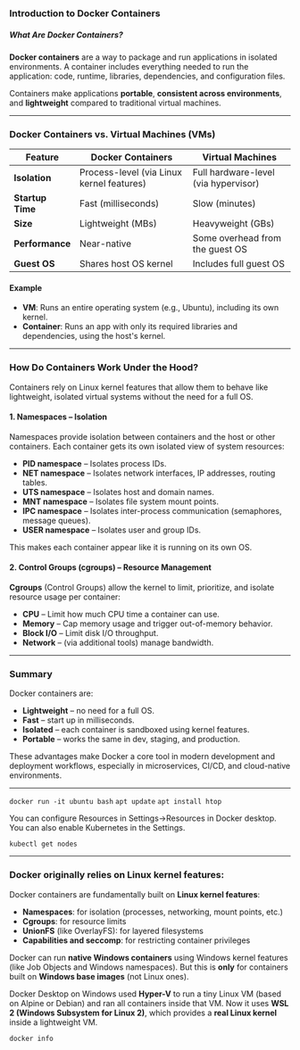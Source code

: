 ### Introduction to Docker Containers

##### What Are Docker Containers?

**Docker containers** are a way to package and run applications in isolated environments. A container includes everything needed to run the application: code, runtime, libraries, dependencies, and configuration files.

Containers make applications **portable**, **consistent across environments**, and **lightweight** compared to traditional virtual machines.

---

### Docker Containers vs. Virtual Machines (VMs)

| Feature          | Docker Containers                         | Virtual Machines                     |
| ---------------- | ----------------------------------------- | ------------------------------------ |
| **Isolation**    | Process-level (via Linux kernel features) | Full hardware-level (via hypervisor) |
| **Startup Time** | Fast (milliseconds)                       | Slow (minutes)                       |
| **Size**         | Lightweight (MBs)                         | Heavyweight (GBs)                    |
| **Performance**  | Near-native                               | Some overhead from the guest OS      |
| **Guest OS**     | Shares host OS kernel                     | Includes full guest OS               |

#### Example

- **VM**: Runs an entire operating system (e.g., Ubuntu), including its own kernel.
- **Container**: Runs an app with only its required libraries and dependencies, using the host's kernel.

---

### How Do Containers Work Under the Hood?

Containers rely on Linux kernel features that allow them to behave like lightweight, isolated virtual systems without the need for a full OS.

#### 1. **Namespaces** – Isolation

Namespaces provide isolation between containers and the host or other containers. Each container gets its own isolated view of system resources:

- **PID namespace** – Isolates process IDs.
- **NET namespace** – Isolates network interfaces, IP addresses, routing tables.
- **UTS namespace** – Isolates host and domain names.
- **MNT namespace** – Isolates file system mount points.
- **IPC namespace** – Isolates inter-process communication (semaphores, message queues).
- **USER namespace** – Isolates user and group IDs.

This makes each container appear like it is running on its own OS.

#### 2. **Control Groups (cgroups)** – Resource Management

**Cgroups** (Control Groups) allow the kernel to limit, prioritize, and isolate resource usage per container:

- **CPU** – Limit how much CPU time a container can use.
- **Memory** – Cap memory usage and trigger out-of-memory behavior.
- **Block I/O** – Limit disk I/O throughput.
- **Network** – (via additional tools) manage bandwidth.

---

### Summary

Docker containers are:
- **Lightweight** – no need for a full OS.
- **Fast** – start up in milliseconds.
- **Isolated** – each container is sandboxed using kernel features.
- **Portable** – works the same in dev, staging, and production.

These advantages make Docker a core tool in modern development and deployment workflows, especially in microservices, CI/CD, and cloud-native environments.

---
`docker run -it ubuntu bash`
`apt update`
`apt install htop`

You can configure Resources in Settings->Resources in Docker desktop.
You can also enable Kubernetes in the Settings.

`kubectl get nodes`

---

### Docker originally relies on Linux kernel features:

Docker containers are fundamentally built on **Linux kernel features**:
- **Namespaces**: for isolation (processes, networking, mount points, etc.)
- **Cgroups**: for resource limits
- **UnionFS** (like OverlayFS): for layered filesystems
- **Capabilities and seccomp**: for restricting container privileges

Docker can run **native Windows containers** using Windows kernel features (like Job Objects and Windows namespaces). But this is **only** for containers built on **Windows base images** (not Linux ones).

Docker Desktop on Windows used **Hyper-V** to run a tiny Linux VM (based on Alpine or Debian) and ran all containers inside that VM. Now it uses **WSL 2 (Windows Subsystem for Linux 2)**, which provides a **real Linux kernel** inside a lightweight VM.

`docker info`